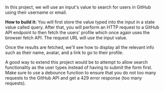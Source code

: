 In this project, we will use an input's value to search for users in GitHub using their username or email.



**How to build it:**
You will first store the value typed into the input in a state value called query. After that, you will perform an HTTP request to a GitHub API endpoint to then fetch the users' profile which once again uses the browser fetch API. The request URL will use the input value.

Once the results are fetched, we'll see how to display all the relevant info such as their name, avatar, and a link to go to their profile.

A good way to extend this project would be to attempt to allow search functionality as the user types instead of having to submit the form first. Make sure to use a debounce function to ensure that you do not too many requests to the GitHub API and get a 429 error response (too many requests).
